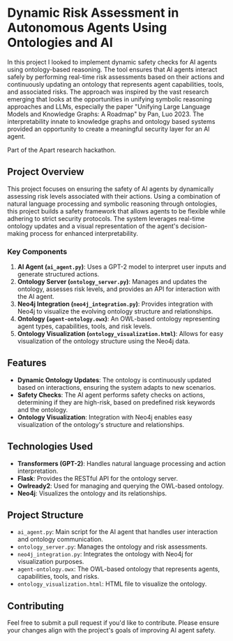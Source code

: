 # Dynamic Risk Assessment in Autonomous Agents Using Ontologies and AI

In this project I looked to implement dynamic safety checks for AI agents using ontology-based reasoning. The tool ensures that AI agents interact safely by performing real-time risk assessments based on their actions and continuously updating an ontology that represents agent capabilities, tools, and associated risks. The approach was inspired by the vast research emerging that looks at the opportunities in unifying symbolic reasoning approaches and LLMs, especially the paper "Unifying Large Language Models and Knowledge Graphs: A Roadmap" by Pan, Luo 2023. The interpretability innate to knowledge graphs and ontology based systems provided an opportunity to create a meaningful security layer for an AI agent.

Part of the Apart research hackathon. 

## Project Overview

This project focuses on ensuring the safety of AI agents by dynamically assessing risk levels associated with their actions. Using a combination of natural language processing and symbolic reasoning through ontologies, this project builds a safety framework that allows agents to be flexible while adhering to strict security protocols. The system leverages real-time ontology updates and a visual representation of the agent's decision-making process for enhanced interpretability.

### Key Components
1. **AI Agent (`ai_agent.py`)**: Uses a GPT-2 model to interpret user inputs and generate structured actions.
2. **Ontology Server (`ontology_server.py`)**: Manages and updates the ontology, assesses risk levels, and provides an API for interaction with the AI agent.
3. **Neo4j Integration (`neo4j_integration.py`)**: Provides integration with Neo4j to visualize the evolving ontology structure and relationships.
4. **Ontology (`agent-ontology.owx`)**: An OWL-based ontology representing agent types, capabilities, tools, and risk levels.
5. **Ontology Visualization (`ontology_visualization.html`)**: Allows for easy visualization of the ontology structure using the Neo4j data.

## Features

- **Dynamic Ontology Updates**: The ontology is continuously updated based on interactions, ensuring the system adapts to new scenarios.
- **Safety Checks**: The AI agent performs safety checks on actions, determining if they are high-risk, based on predefined risk keywords and the ontology.
- **Ontology Visualization**: Integration with Neo4j enables easy visualization of the ontology's structure and relationships.

## Technologies Used

- **Transformers (GPT-2)**: Handles natural language processing and action interpretation.
- **Flask**: Provides the RESTful API for the ontology server.
- **Owlready2**: Used for managing and querying the OWL-based ontology.
- **Neo4j**: Visualizes the ontology and its relationships.
  
## Project Structure

- `ai_agent.py`: Main script for the AI agent that handles user interaction and ontology communication.
- `ontology_server.py`: Manages the ontology and risk assessments.
- `neo4j_integration.py`: Integrates the ontology with Neo4j for visualization purposes.
- `agent-ontology.owx`: The OWL-based ontology that represents agents, capabilities, tools, and risks.
- `ontology_visualization.html`: HTML file to visualize the ontology.

## Contributing

Feel free to submit a pull request if you'd like to contribute. Please ensure your changes align with the project's goals of improving AI agent safety.
